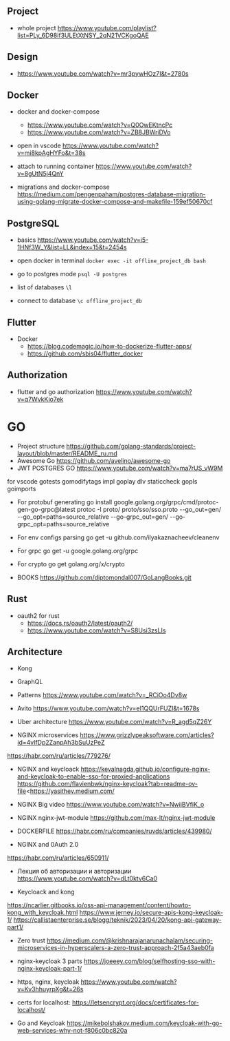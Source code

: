 ## Project

* whole project <https://www.youtube.com/playlist?list=PLy_6D98if3ULEtXtNSY_2qN21VCKgoQAE>

## Design

* <https://www.youtube.com/watch?v=mr3pywHOz7I&t=2780s>

## Docker

* docker and docker-compose
  * <https://www.youtube.com/watch?v=Q0OwEKtncPc>
  * <https://www.youtube.com/watch?v=ZB8JBWriDVo>
* open in vscode <https://www.youtube.com/watch?v=mi8kpAgHYFo&t=38s>
* attach to running container <https://www.youtube.com/watch?v=8gUtN5j4QnY>

* migrations and docker-compose <https://medium.com/pengenpaham/postgres-database-migration-using-golang-migrate-docker-compose-and-makefile-159ef50670cf>

## PostgreSQL

* basics <https://www.youtube.com/watch?v=i5-1HNf3W_Y&list=LL&index=15&t=2454s>

* open docker in terminal
```docker exec -it offline_project_db bash```

* go to postgres mode
```psql -U postgres```

* list of databases
```\l```

* connect to database
```\c offline_project_db```

## Flutter

* Docker
  * <https://blog.codemagic.io/how-to-dockerize-flutter-apps/>
  * <https://github.com/sbis04/flutter_docker>

## Authorization

* flutter and go authorization <https://www.youtube.com/watch?v=q7WvkKio7ek>

# GO

* Project structure <https://github.com/golang-standards/project-layout/blob/master/README_ru.md>
* Awesome Go <https://github.com/avelino/awesome-go>
* JWT POSTGRES GO <https://www.youtube.com/watch?v=ma7rUS_vW9M>

for vscode
  gotests
  gomodifytags
  impl
  goplay
  dlv
  staticcheck
  gopls
  goimports

* For protobuf generating
go install google.golang.org/grpc/cmd/protoc-gen-go-grpc@latest
protoc -I proto/ proto/sso/sso.proto --go_out=gen/ --go_opt=paths=source_relative --go-grpc_out=gen/ --go-grpc_opt=paths=source_relative

* For env configs parsing
go get -u github.com/ilyakaznacheev/cleanenv

* For grpc
go get -u google.golang.org/grpc

* For crypto
go get golang.org/x/crypto

* BOOKS
<https://github.com/diptomondal007/GoLangBooks.git>

## Rust

* oauth2 for rust
  * <https://docs.rs/oauth2/latest/oauth2/>
  * <https://www.youtube.com/watch?v=S8Usi3zsLIs>

## Architecture

* Kong
* GraphQL

* Patterns
<https://www.youtube.com/watch?v=_RCiOo4Dv8w>

* Avito
<https://www.youtube.com/watch?v=eI1QQUrFUZI&t=1678s>

* Uber architecture
<https://www.youtube.com/watch?v=R_agd5qZ26Y>

* NGINX microservices
<https://www.grizzlypeaksoftware.com/articles?id=4vlfDp2ZanpAh3bSuUzPeZ>

<https://habr.com/ru/articles/779276/>

* NGINX and keycloack
<https://kevalnagda.github.io/configure-nginx-and-keycloak-to-enable-sso-for-proxied-applications>
<https://github.com/flavienbwk/nginx-keycloak?tab=readme-ov-file><<https://yasithev.medium.com/>

* NGINX Big video
<https://www.youtube.com/watch?v=NwijBVfiK_o>

* NGINX nginx-jwt-module
<https://github.com/max-lt/nginx-jwt-module>

* DOCKERFILE
<https://habr.com/ru/companies/ruvds/articles/439980/>

* NGINX and 0Auth 2.0
<nginx-as-an-api-gateway-with-oauth-2-0-authorization-on-aws-4d7dbfe2a85b>

<https://habr.com/ru/articles/650911/>

* Лекция об авторизации и авторизации
<https://www.youtube.com/watch?v=dLt0ktv6Ca0>

* Keycloack and kong

<https://ncarlier.gitbooks.io/oss-api-management/content/howto-kong_with_keycloak.html>
<https://www.jerney.io/secure-apis-kong-keycloak-1/>
<https://callistaenterprise.se/blogg/teknik/2023/04/20/kong-api-gateway-part1/>

* Zero trust
<https://medium.com/@krishnarajanarunachalam/securing-microservices-in-hyperscalers-a-zero-trust-approach-2f5a43aeb0fa>

* nginx-keycloak 3 parts
<https://joeeey.com/blog/selfhosting-sso-with-nginx-keycloak-part-1/>

* https, nginx, keycloak
<https://www.youtube.com/watch?v=Kv3hhuyrpXg&t=26s>

* certs for localhost:
<https://letsencrypt.org/docs/certificates-for-localhost/>

* Go and Keycloak
<https://mikebolshakov.medium.com/keycloak-with-go-web-services-why-not-f806c0bc820a>

